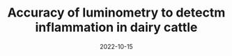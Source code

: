 ---
title: "Accuracy of luminometry to detectm inflammation in dairy cattle"

summary: "Study assessing the accuracy of luminometry to diagnose reproductive and udder inflammation."

date: "2022-10-15"

links:
    fmv: 'https://fmv.umontreal.ca/fmv/'
---